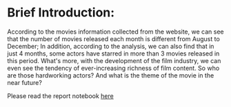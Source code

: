 
# Brief Introduction:

According to the movies information collected from the website, we can see that the number of movies released each month is different from August to December; In addition, according to the analysis, we can also find that in just 4 months, some actors have starred in more than 3 movies released in this period. What's more, with the development of the film industry, we can even see the tendency of ever-increasing richness of film content. So who are those hardworking actors? And what is the theme of the movie in the near future?

Please read the report notebook [here](https://nbviewer.jupyter.org/github/ZhangNingNina/ZhangNingNina/blob/master/Python-data-assignments/Assignment02/Assignment02.ipynb)

